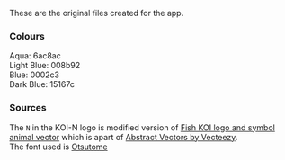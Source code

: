 These are the original files created for the app.

### Colours
Aqua: 6ac8ac  
Light Blue: 008b92  
Blue: 0002c3  
Dark Blue: 15167c

### Sources
The `N` in the KOI-N logo is modified version of [Fish KOI logo and symbol animal vector](https://www.vecteezy.com/vector-art/595538-fish-koi-logo-and-symbol-animal-vector) which is apart of [Abstract Vectors by Vecteezy](https://www.vecteezy.com/free-vector/abstract).  
The font used is [Otsutome](https://www.freejapanesefont.com/otsutome-font-download/)